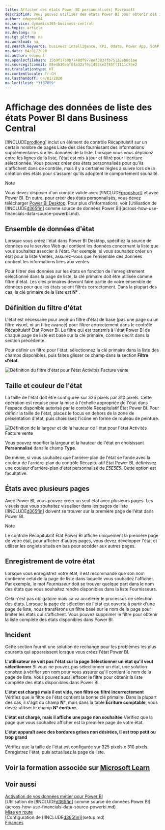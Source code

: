 ```yaml
---
title: Afficher des états Power BI personnalisés| Microsoft
description: Vous pouvez utiliser des états Power BI pour obtenir des informations supplémentaires sur les données dans les listes.
author: edupont04
ms.service: dynamics365-business-central
ms.topic: article
ms.devlang: na
ms.tgt_pltfrm: na
ms.workload: na
ms.search.keywords: business intelligence, KPI, Odata, Power App, SOAP, analysis
ms.date: 04/01/2020
ms.author: edupont
ms.openlocfilehash: 15b9f17b0b7748df977eef3837fb75122eb8d1ae
ms.sourcegitcommit: 88e4b30eaf6fa32af0c1452ce2f85ff1111c75e2
ms.translationtype: HT
ms.contentlocale: fr-CH
ms.lasthandoff: 04/01/2020
ms.locfileid: "3187859"
---
```

# <a name="viewing-list-data-in-power-bi-reports-in-business-central"></a>Affichage des données de liste des états Power BI dans Business Central

[!INCLUDE[prodlong](includes/prodlong.md)] inclut un élément de contrôle Récapitulatif sur un certain nombre de pages Liste des clés fournissant des informations supplémentaires sur les données de la liste. Lorsque vous vous déplacez entre les lignes de la liste, l'état est mis à jour et filtré pour l'écriture sélectionnée. Vous pouvez créer des états personnalisés pour qu'ils s'affichent dans ce contrôle, mais il y a certaines règles à suivre lors de la création des états pour s'assurer qu'ils adoptent le comportement souhaité.  

> [!NOTE]  
> Vous devez disposer d'un compte valide avec [!INCLUDE[prodshort](includes/prodshort.md)] et avec Power BI. En outre, pour créer des états personnalisés, vous devez télécharger [Power BI Desktop](https://powerbi.microsoft.com/desktop/). Pour plus d'informations, voir [Utilisation de [!INCLUDE[d365fin](includes/d365fin_md.md)] comme source de données Power BI](across-how-use-financials-data-source-powerbi.md).  

## <a name="report-data-set"></a>Ensemble de données d'état
Lorsque vous créez l'état dans Power BI Desktop, spécifiez la source de données ou le service Web qui contient les données concernant la liste que vous souhaitez associer à l'état. Par exemple, si vous souhaitez créer un état pour la liste Ventes, assurez-vous que l'ensemble des données contient les informations liées aux ventes.  

Pour filtrer des données sur les états en fonction de l'enregistrement sélectionné dans la page de liste, la clé primaire doit être utilisée comme filtre d'état. Les clés primaires devront faire partie de votre ensemble de données pour que les états soient filtrés correctement. Dans la plupart des cas, la clé primaire de la liste est **N°** .  

## <a name="defining-the-report-filter"></a>Définition du filtre d'état
L'état est nécessaire pour avoir un filtre d'état de base (pas une page ou un filtre visuel, ni un filtre avancé) pour filtrer correctement dans le contrôle Récapitulatif État Power BI. Le filtre qui est transmis à l'état Power BI de chaque page de liste est basé sur la clé primaire, comme décrit dans la section précédente.  

Pour définir un filtre pour l'état, sélectionnez la clé primaire dans la liste des champs disponibles, puis faites glisser ce champ dans la section **Filtre d'état**.  

![Définition du filtre d'état pour l'état Activités Facture vente](./media/across-how-use-powerbi-reports-factbox/financials-powerbi-report-filter.png)

## <a name="report-size-and-color"></a>Taille et couleur de l'état
La taille de l'état doit être configurée sur 325 pixels par 310 pixels. Cette opération est requise pour la mise à l'échelle appropriée de l'état dans l'espace disponible autorisé par le contrôle Récapitulatif État Power BI. Pour définir la taille de l'état, placez le focus en dehors de la zone de présentation d'état, puis choisissez l'icône en forme de rouleau de peinture.

![Définition de la largeur et de la hauteur de l'état pour l'état Activités Facture vente](./media/across-how-use-powerbi-reports-factbox/financials-powerbi-report-sizing.png)

Vous pouvez modifier la largeur et la hauteur de l'état en choisissant **Personnalisé** dans le champ **Type**.

De même, si vous souhaitez que l'arrière-plan de l'état se fonde avec la couleur de l'arrière-plan du contrôle Récapitulatif État Power BI, définissez une couleur d'arrière-plan d'état personnalisé de *E5E5E5*. Cette option est facultative.  

## <a name="reports-with-multiple-pages"></a>États avec plusieurs pages
Avec Power BI, vous pouvez créer un seul état avec plusieurs pages. Les visuels que vous souhaitez visualiser dans les pages de liste [!INCLUDE[d365fin](includes/d365fin_md.md)] doivent se trouver sur la première page de l'état dans Power BI.  

> [!NOTE]  
> Le contrôle Récapitulatif État Power BI affiche uniquement la première page de votre état, pour afficher d'autres pages, vous devez développer l'état et utiliser les onglets situés en bas pour accéder aux autres pages.  

## <a name="saving-your-report"></a>Enregistrement de votre état

Lorsque vous enregistrez votre état, il est recommandé que son nom contienne celui de la page de liste dans laquelle vous souhaitez l'afficher. Par exemple, le mot *Fournisseur* doit se trouver quelque part dans le nom des états que vous souhaitez rendre disponibles dans la liste Fournisseurs.  

Cela n'est pas obligatoire mais ça va accélérer le processus de sélection des états. Lorsque la page de sélection de l'état est ouverte à partir d'une page de liste, nous transférons un filtre basé sur le nom de la page pour limiter les états qui s'affichent.  Vous pouvez supprimer le filtre pour obtenir la liste complète des états disponibles dans Power BI.  

## <a name="troubleshooting"></a>Incident
Cette section fournit une solution de rechange pour les problèmes les plus courants qui apparaissent lorsque vous créez l'état Power BI.  

**L'utilisateur ne voit pas l'état sur la page Sélectionner un état qu'il veut sélectionner** Si vous ne pouvez pas sélectionner un état, une solution consiste à vérifier son nom pour vous assurer qu'il contient le nom de la page de liste. Vous pouvez aussi effacer le filtre pour obtenir la liste complète des états disponibles dans Power BI.  

**L'état est chargé mais il est vide, non filtré ou filtré incorrectement** Vérifiez que le filtre de l'état contient la bonne clé primaire. Dans la plupart des cas, il s'agit du champ **N°**, mais dans la table **Écriture comptable**, vous devez utiliser le champ **N° écriture**.

**L'état est chargé, mais il affiche une page non souhaitée** Vérifiez que la page que vous souhaitez afficher est la première page de votre état.  

**L'état apparaît avec des bordures grises non désirées, il est trop petit ou trop grand**

Vérifiez que la taille de l'état est configurée sur 325 pixels x 310 pixels. Enregistrez l'état, puis actualisez la page de liste.  

## <a name="see-related-training-at-microsoft-learn"></a>Voir la formation associée sur [Microsoft Learn](/learn/modules/configure-powerbi-excel-dynamics-365-business-central/index)

## <a name="see-also"></a>Voir aussi

[Activation de vos données métier pour Power BI](admin-powerbi.md)  
[Utilisation de [!INCLUDE[d365fin](includes/d365fin_md.md)] comme source de données Power BI](across-how-use-financials-data-source-powerbi.md)  
[Mise en route](product-get-started.md)  
[Configuration de [!INCLUDE[d365fin](includes/d365fin_md.md)]](setup.md)  
[Finances](finance.md)  
